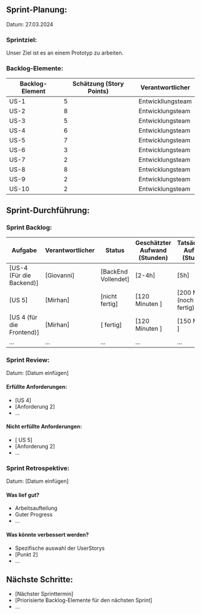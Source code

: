 ## Sprint-Planung:

Datum: 27.03.2024

### Sprintziel:

Unser Ziel ist es an einem Prototyp zu arbeiten.

### Backlog-Elemente:

| Backlog-Element | Schätzung (Story Points) | Verantwortlicher  |
| --------------- | ------------------------ | ----------------- |
| US-1            | 5                        | Entwickllungsteam |
| US-2            | 8                        | Entwicklungsteam  |
| US-3            | 5                        | Entwicklungsteam  |
| US-4            | 6                        | Entwicklungsteam  |
| US-5            | 7                        | Entwicklungsteam  |
| US-6            | 3                        | Entwicklungsteam  |
| US-7            | 2                        | Entwicklungsteam  |
| US-8            | 8                        | Entwicklungsteam  |
| US-9            | 2                        | Entwicklungsteam  |
| US-10           | 2                        | Entwicklungsteam  |

## Sprint-Durchführung:

### Sprint Backlog:

| Aufgabe     | Verantwortlicher   | Status              | Geschätzter Aufwand (Stunden) | Tatsächlicher Aufwand (Stunden) |
| ----------- | ------------------ | ------------------- | ----------------------------- | ------------------------------- |
| [US-4 (Für die Backend)]      | [Giovanni]         | [BackEnd Vollendet] | [2-4h]                        | [5h]                            |
| [US 5] | [Mirhan] | [nicht fertig]            | [120 Minuten ]         | [200 Minuten (noch nicht fertig) ]         |
| [US 4 (für die Frontend)] | [Mirhan] | [ fertig]            | [120 Minuten ]         | [150 Minuten ]         |
| ...         | ...                | ...                 | ...                           | ...                             |

### Sprint Review:

Datum: [Datum einfügen]

#### Erfüllte Anforderungen:

- [US 4]
- [Anforderung 2]
- ...

#### Nicht erfüllte Anforderungen:

- [ US 5]
- [Anforderung 2]
- ...

### Sprint Retrospektive:

Datum: [Datum einfügen]

#### Was lief gut?

- Arbeitsaufteilung
- Guter Progress
- ...

#### Was könnte verbessert werden?

- Spezifische auswahl der UserStorys
- [Punkt 2]
- ...

## Nächste Schritte:

- [Nächster Sprinttermin]
- [Priorisierte Backlog-Elemente für den nächsten Sprint]
- ...
